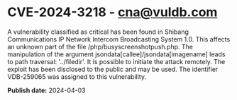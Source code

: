 # CVE-2024-3218 - cna@vuldb.com

A vulnerability classified as critical has been found in Shibang Communications IP Network Intercom Broadcasting System 1.0. This affects an unknown part of the file /php/busyscreenshotpush.php. The manipulation of the argument jsondata[callee]/jsondata[imagename] leads to path traversal: '../filedir'. It is possible to initiate the attack remotely. The exploit has been disclosed to the public and may be used. The identifier VDB-259065 was assigned to this vulnerability.

**Publish date:** 2024-04-03
